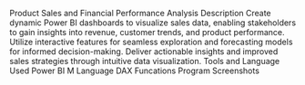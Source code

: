 Product Sales and Financial Performance Analysis
Description
Create dynamic Power BI dashboards to visualize sales data, enabling stakeholders to gain insights into revenue, customer trends, and product performance. Utilize interactive features for seamless exploration and forecasting models for informed decision-making. Deliver actionable insights and improved sales strategies through intuitive data visualization.
Tools and Language Used
Power BI
M Language
DAX Funcations
Program Screenshots
